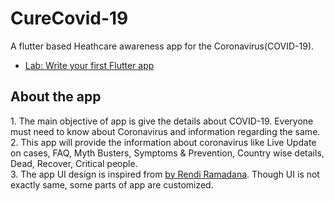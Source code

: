 # CureCovid-19

A flutter based Heathcare awareness app for the Coronavirus(COVID-19).


- [Lab: Write your first Flutter app](https://flutter.dev/docs/get-started/codelab)

<div >
        <h2>About the app</h2>
   
  <p>1. The main objective of app 
            is give the details about COVID-19. 
            Everyone must need to know about Coronavirus
             and information regarding the same.
             <br>
            2. This app will provide the information about coronavirus
             like Live Update
             on cases, FAQ, Myth Busters, Symptoms & Prevention, Country wise details, 
             Dead, Recover, Critical people.
             <br>
             3. The app UI design is inspired from <a href="https://www.uplabs.com/posts/coronavirus-information-concept">by Rendi Ramadana</a>. Though UI is not exactly same, some parts of app are customized.
        </p>
    </div>
